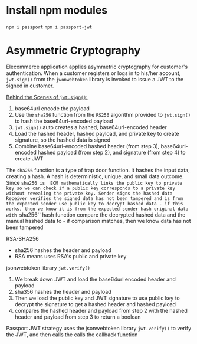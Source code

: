 # Install npm modules
``npm i passport``
``npm i passport-jwt``

# Asymmetric Cryptography 
Elecommerce application applies asymmetric cryptography for customer's authentication. When a customer registers or logs in to his/her account, ``jwt.sign()`` from the ``jwonwebtoken`` library is invoked to issue a JWT to the signed in customer. 

<ins> Behind the Scenes of ```jwt.sign()```:</ins>
1. base64url encode the payload
2. Use the ``sha256`` function from the ``RS256`` algorithm provided to ``jwt.sign()`` to hash the base64url-encoded payload 
3. ``jwt.sign()`` auto creates a hashed, base64url-encoded header
4. Load the hashed header, hashed payload, and private key to create signature, so the hashed data is signed
5. Combine base64url-encoded hashed header (from step 3), base64url-encoded hashed payload (from step 2), and signature (from step 4) to create JWT

The ``sha256`` function is a type of trap door function. It hashes the input data, creating a hash. A hash is deterministic, unique, and small data outcome. Since ``sha256 is 
ECM mathematically links the public key to private key so we can check if a public key corresponds to a private key without revealing the private key.
Sender signs the hashed data
Receiver verifies the signed data has not been tampered and is from the expected sender
use public key to decrypt hashed data - if this works, then we know it is from the expected sender
hash original data with ``sha256`` hash function
compare the decrypted hashed data and the manual hashed data to - if comparison matches, then we know data has not been tampered

RSA-SHA256
- sha256 hashes the header and payload 
- RSA means uses RSA's public and private key




jsonwebtoken library ``jwt.verify()``
1. We break down JWT and load the base64url encoded header and payload
2. sha356 hashes the header and payload
3. Then we load the public key and JWT signature to use public key to decrypt the signature to get a hashed header and hashed payload
4. compares the hashed header and payload from step 2 with the hashed header and payload from step 3 to return a boolean

Passport JWT strategy uses the jsonwebtoken library ``jwt.verify()`` to verify the JWT, and then calls the calls the callback function